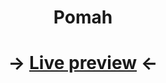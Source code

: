 # <p align="center">Pomah</p>
# <p align="center">-> [Live preview](https://diceon.github.io/Pomah/) <-</p>
